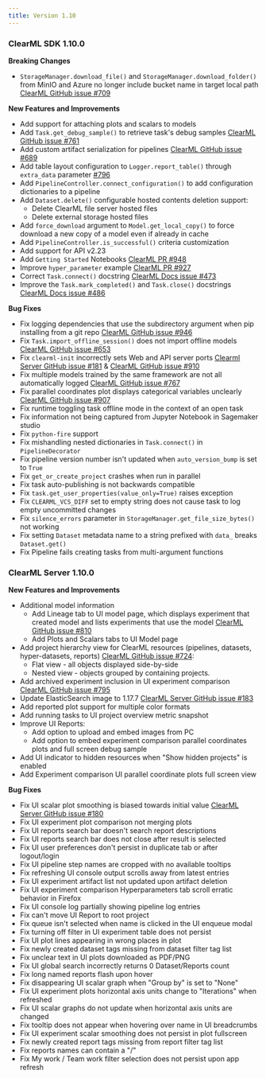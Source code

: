 ```yaml
---
title: Version 1.10
---
```


### ClearML SDK 1.10.0

**Breaking Changes**
* `StorageManager.download_file()` and `StorageManager.download_folder()` from MinIO and Azure no longer include bucket name 
in target local path [ClearML GitHub issue #709](https://github.com/allegroai/clearml/issues/709)

**New Features and Improvements**
* Add support for attaching plots and scalars to models
* Add `Task.get_debug_sample()` to retrieve task's debug samples [ClearML GitHub issue #761](https://github.com/allegroai/clearml/issues/761)
* Add custom artifact serialization for pipelines [ClearML GitHub issue #689](https://github.com/allegroai/clearml/issues/689)
* Add table layout configuration to `Logger.report_table()` through `extra_data` parameter [#796](https://github.com/allegroai/clearml/issues/796)
* Add `PipelineController.connect_configuration()` to add configuration dictionaries to a pipeline
* Add `Dataset.delete()` configurable hosted contents deletion support:
  * Delete ClearML file server hosted files
  * Delete external storage hosted files 
* Add `force_download` argument to `Model.get_local_copy()` to force download a new copy of a model even if already in cache
* Add `PipelineController.is_successful()` criteria customization
* Add support for API v2.23
* Add `Getting Started` Notebooks [ClearML PR #948](https://github.com/allegroai/clearml/pull/948)
* Improve `hyper_parameter` example [ClearML PR #927](https://github.com/allegroai/clearml/pull/927)
* Correct `Task.connect()` docstring [ClearML Docs issue #473](https://github.com/allegroai/clearml-DOCS/issues/473)
* Improve the `Task.mark_completed()` and `Task.close()` docstrings [ClearML Docs issue #486](https://github.com/allegroai/clearml-docs/issues/486)


**Bug Fixes**
* Fix logging dependencies that use the subdirectory argument when pip installing from a git repo [ClearML GitHub issue #946](https://github.com/allegroai/clearml/issues/946)
* Fix `Task.import_offline_session()` does not import offline models [ClearML GitHub issue #653](https://github.com/allegroai/clearml/issues/653)
* Fix `clearml-init` incorrectly sets Web and API server ports [Clearml Server GitHub issue #181](https://github.com/allegroai/clearml-server/issues/181) & [ClearML GitHub issue #910](https://github.com/allegroai/clearml/issues/910)
* Fix multiple models trained by the same framework are not all automatically logged [ClearML GitHub issue #767](https://github.com/allegroai/clearml/issues/767)
* Fix parallel coordinates plot displays categorical variables unclearly [ClearML GitHub issue #907](https://github.com/allegroai/clearml/issues/907)
* Fix runtime toggling task offline mode in the context of an open task
* Fix information not being captured from Jupyter Notebook in Sagemaker studio
* Fix `python-fire` support
* Fix mishandling nested dictionaries in `Task.connect()` in `PipelineDecorator`
* Fix pipeline version number isn't updated when `auto_version_bump` is set to `True`
* Fix `get_or_create_project` crashes when run in parallel
* Fix task auto-publishing is not backwards compatible
* Fix `task.get_user_properties(value_only=True)` raises exception 
* Fix `CLEARML_VCS_DIFF` set to empty string does not cause task to log empty uncommitted changes
* Fix `silence_errors` parameter in `StorageManager.get_file_size_bytes()` not working
* Fix setting `Dataset` metadata name to a string prefixed with `data_` breaks `Dataset.get()`
* Fix Pipeline fails creating tasks from multi-argument functions



### ClearML Server 1.10.0

**New Features and Improvements**
* Additional model information
  * Add Lineage tab to UI model page, which displays experiment that created model and lists experiments that use the model [ClearML GitHub issue #810](https://github.com/allegroai/clearml/issues/810https://github.com/allegroai/clearml/issues/810)
  * Add Plots and Scalars tabs to UI Model page
* Add project hierarchy view for ClearML resources (pipelines, datasets, hyper-datasets, reports) [ClearML GitHub issue #724](https://github.com/allegroai/clearml/issues/724):
  * Flat view - all objects displayed side-by-side
  * Nested view - objects grouped by containing projects. 
* Add archived experiment inclusion in UI experiment comparison [ClearML GitHub issue #795](https://github.com/allegroai/clearml/issues/795)
* Update ElasticSearch image to 1.17.7 [ClearML Server GitHub issue #183](https://github.com/allegroai/clearml-server/issues/183)
* Add reported plot support for multiple color formats
* Add running tasks to UI project overview metric snapshot
* Improve UI Reports:
  * Add option to upload and embed images from PC
  * Add option to embed experiment comparison parallel coordinates plots and full screen debug sample
* Add UI indicator to hidden resources when "Show hidden projects" is enabled
* Add Experiment comparison UI parallel coordinate plots full screen view

**Bug Fixes**
* Fix UI scalar plot smoothing is biased towards initial value [ClearML Server GitHub issue #180](https://github.com/allegroai/clearml-server/issues/180)
* Fix UI experiment plot comparison not merging plots
* Fix UI reports search bar doesn't search report descriptions
* Fix UI reports search bar does not close after result is selected
* Fix UI user preferences don't persist in duplicate tab or after logout/login 
* Fix UI pipeline step names are cropped with no available tooltips
* Fix refreshing UI console output scrolls away from latest entries
* Fix UI experiment artifact list not updated upon artifact deletion
* Fix UI experiment comparison Hyperparameters tab scroll erratic behavior in Firefox
* Fix UI console log partially showing pipeline log entries
* Fix can't move UI Report to root project
* Fix queue isn't selected when name is clicked in the UI enqueue modal
* Fix turning off filter in UI experiment table does not persist
* Fix UI plot lines appearing in wrong places in plot
* Fix newly created dataset tags missing from dataset filter tag list
* Fix unclear text in UI plots downloaded as PDF/PNG
* Fix UI global search incorrectly returns 0 Dataset/Reports count  
* Fix long named reports flash upon hover
* Fix disappearing UI scalar graph when "Group by" is set to "None"
* Fix UI experiment plots horizontal axis units change to "Iterations" when refreshed
* Fix UI scalar graphs do not update when horizontal axis units are changed
* Fix tooltip does not appear when hovering over name in UI breadcrumbs
* Fix UI experiment scalar smoothing does not persist in plot fullscreen
* Fix newly created report tags missing from report filter tag list
* Fix reports names can contain a "/"
* Fix My work / Team work filter selection does not persist upon app refresh 

